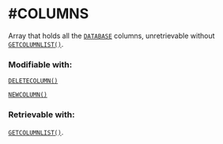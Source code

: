 # #COLUMNS
Array that holds all the [`DATABASE`](https://github.com/NeedleChat/NeedleDB/blob/docs/docs/DATABASE.md) columns, unretrievable without [`GETCOLUMNLIST()`](https://github.com/NeedleChat/NeedleDB/blob/docs/docs/DATABASE/methods/GETCOLUMNLIST.md).

### Modifiable with:
[`DELETECOLUMN()`](https://github.com/NeedleChat/NeedleDB/blob/docs/docs/DATABASE/methods/DELETECOLUMN.md)

[`NEWCOLUMN()`](https://github.com/NeedleChat/NeedleDB/blob/docs/docs/DATABASE/methods/NEWCOLUMN.md)

### Retrievable with:
[`GETCOLUMNLIST()`](https://github.com/NeedleChat/NeedleDB/blob/docs/docs/DATABASE/methods/GETCOLUMNLIST.md).
